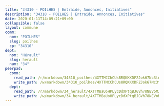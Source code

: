 ```yaml
---
title: "34310 - POILHES | Entraide, Annonces, Initiatives"
description: "34310 - POILHES | Entraide, Annonces, Initiatives"
date: 2020-01-11T14:09:21+09:00
collapsible: false
layout: commune
comm:
  nom: "POILHES"
  slug: poilhes
  cp: "34310"
dept:
  nom: "Hérault"
  slug: herault
  num: "34"
peerpad:
  comm:
    read_path: /r/markdown/34310_poilhes/4XTTMCChCUs8RQKKXDFZJok67Nc3tmbVo1p3nyy4MjG1QQYjE
    write_path: /w/markdown/34310_poilhes/4XTTMCChCUs8RQKKXDFZJok67Nc3tmbVo1p3nyy4MjG1QQYjE-K3TgV5GAGKZgqz57bejy8ksvRFcBQbAjxeUVUwrFmYoGX4MyDGm8og5n7Gz6m7uKK6bq8J2c4vxZy5RDexQhDbqp4NaW9whoDL5c8qmrfZTtPNx51y3dLN7WTKj1yz1fW8Zi1YVr
  dept:
    read_path: /r/markdown/34_herault/4XTTMBaUoHPLycDdXPtqBJGVh78NEVoMZNyf8Wnh1X5DK6Ew8
    write_path: /w/markdown/34_herault/4XTTMBaUoHPLycDdXPtqBJGVh78NEVoMZNyf8Wnh1X5DK6Ew8-K3TgTd4rzWVX1F82NgGyNepGUxhqCmodCALjxNZeEdBQWQhd1NJYx1gHMW9QBLL6sN41ALXRejLsG2VetgVferfVncrvVCz47dChJvN8ouQLRMdWs4KpxKPeRYR1nspmhzdBqF8J
---
```


